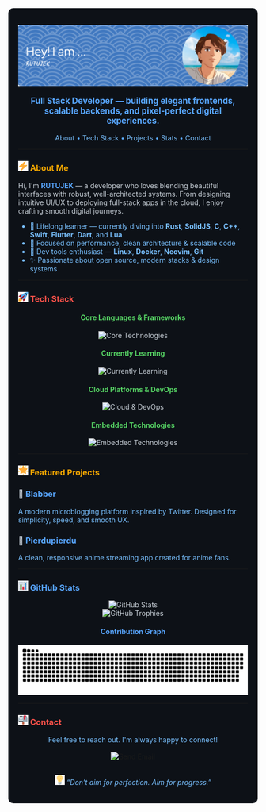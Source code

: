 <div style="background-color:#0d1117; color:#c9d1d9; padding: 20px; border-radius: 10px;">

<p align="center">
  <a href="https://github.com/RUTUJEKWIELKI" style="text-decoration:none;">
    <img src="https://github.com/RUTUJEKWIELKI/RUTUJEKWIELKI/blob/main/github-header-image.png?raw=true" alt="RUTUJEK Banner" />
  </a>
</p>

<p align="center" style="color:#58a6ff; font-weight:bold; font-size:1.2em;">
  Full Stack Developer — building elegant frontends, scalable backends, and pixel-perfect digital experiences.
</p>

<p align="center" style="color:#58a6ff;">
  <a href="#-about-me" style="color:#79c0ff; text-decoration:none;">About</a> •
  <a href="#-tech-stack" style="color:#79c0ff; text-decoration:none;">Tech Stack</a> •
  <a href="#-featured-projects" style="color:#79c0ff; text-decoration:none;">Projects</a> •
  <a href="#-github-stats" style="color:#79c0ff; text-decoration:none;">Stats</a> •
  <a href="#-contact" style="color:#79c0ff; text-decoration:none;">Contact</a>
</p>

---

### <img src="https://github.com/twitter/twemoji/raw/master/assets/72x72/26a1.png" alt="High Voltage" width="20" height="20" /> <span style="color:#f0a500;">About Me</span>

Hi, I'm <b style="color:#58a6ff;">RUTUJEK</b> — a developer who loves blending beautiful interfaces with robust, well-architected systems. From designing intuitive UI/UX to deploying full-stack apps in the cloud, I enjoy crafting smooth digital journeys.

<ul style="color:#79c0ff;">
<li>🧠 Lifelong learner — currently diving into <b>Rust</b>, <b>SolidJS</b>, <b>C</b>, <b>C++</b>, <b>Swift</b>, <b>Flutter</b>, <b>Dart</b>, and <b>Lua</b></li>
<li>🔨 Focused on performance, clean architecture & scalable code</li>
<li>🐧 Dev tools enthusiast — <b>Linux</b>, <b>Docker</b>, <b>Neovim</b>, <b>Git</b></li>
<li>✨ Passionate about open source, modern stacks & design systems</li>
</ul>

---

### <img src="https://github.com/twitter/twemoji/raw/master/assets/72x72/1f680.png" alt="Rocket" width="20" height="20" /> <span style="color:#f85149;">Tech Stack</span>

#### <h4 align="center" style="color:#56d364;">Core Languages & Frameworks</h4>
<p align="center">
  <img src="https://skillicons.dev/icons?i=ts,js,html,css,react,python,java,kotlin,php" height="50" alt="Core Technologies"/>
</p>

#### <h4 align="center" style="color:#56d364;">Currently Learning</h4>
<p align="center">
  <img src="https://skillicons.dev/icons?i=rust,solidjs,cpp,c,swift,flutter,dart,lua" height="50" alt="Currently Learning"/>
</p>

#### <h4 align="center" style="color:#56d364;">Cloud Platforms & DevOps</h4>
<p align="center">
  <img src="https://skillicons.dev/icons?i=aws,azure,gcp,cloudflare,firebase,vercel,heroku,netlify,supabase" height="50" alt="Cloud & DevOps"/>
</p>

#### <h4 align="center" style="color:#56d364;">Embedded Technologies</h4>
<p align="center">
  <img src="https://skillicons.dev/icons?i=raspberrypi,arduino,cmake,dotnet" height="50" alt="Embedded Technologies"/>
</p>

---

### <img src="https://github.com/twitter/twemoji/raw/master/assets/72x72/1f31f.png" alt="Star" width="20" height="20" /> <span style="color:#f0a500;">Featured Projects</span>

### 📢 <a href="https://blabber-zeta.vercel.app/" style="color:#58a6ff; text-decoration:none;">Blabber</a>
<p style="color:#79c0ff;">
A modern microblogging platform inspired by Twitter. Designed for simplicity, speed, and smooth UX.
</p>

### 🎥 <a href="https://pierdupierdu.vercel.app/" style="color:#58a6ff; text-decoration:none;">Pierdupierdu</a>
<p style="color:#79c0ff;">
A clean, responsive anime streaming app created for anime fans.
</p>

---

### <img src="https://github.com/twitter/twemoji/raw/master/assets/72x72/1f4ca.png" alt="Bar Chart" width="20" height="20" /> <span style="color:#58a6ff;">GitHub Stats</span>

<p align="center">
  <img src="https://github-readme-stats.vercel.app/api?username=RUTUJEKWIELKI&show_icons=true&theme=tokyonight&border_radius=8&hide_border=false&hide_rank=true" height="160" alt="GitHub Stats"/>
  <br/>
  <img src="https://github-profile-trophy.vercel.app/?username=RUTUJEKWIELKI&theme=tokyonight&column=4&margin-w=10&margin-h=10" height="130" alt="GitHub Trophies"/>
</p>

#### <h4 align="center" style="color:#58a6ff;">Contribution Graph</h4>
<p align="center">
  <img src="https://raw.githubusercontent.com/RUTUJEKWIELKI/RUTUJEKWIELKI/main/github-user-contribution.svg" alt="GitHub Contribution Graph" />
</p>

---

### <img src="https://github.com/twitter/twemoji/raw/master/assets/72x72/1f4ec.png" alt="Mailbox with Mail" width="20" height="20" /> <span style="color:#f85149;">Contact</span>

<p align="center" style="color:#79c0ff;">
  Feel free to reach out. I'm always happy to connect!
  <br/><br/>
  <a href="mailto:RUTUJEK@gmail.com" style="text-decoration:none;">
    <img src="https://img.shields.io/badge/Email-RUTUJEK@gmail.com-green?style=for-the-badge&logo=gmail&logoColor=white" alt="Send Email"/>
  </a>
</p>

---

<p align="center">
  <img src="https://github.com/twitter/twemoji/raw/master/assets/72x72/1f4a1.png" alt="Light Bulb" width="20" height="20" />  
  <i><span style="color:#79c0ff;">“Don’t aim for perfection. Aim for progress.”</span></i>
</p>

</div>
